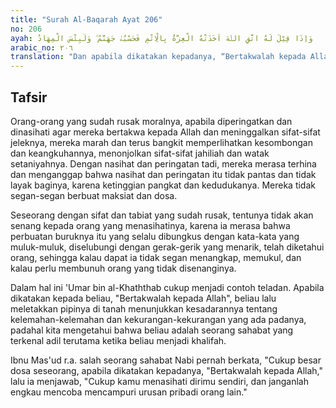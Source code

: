 ```yaml
---
title: "Surah Al-Baqarah Ayat 206"
no: 206
ayah: وَاِذَا قِيْلَ لَهُ اتَّقِ اللّٰهَ اَخَذَتْهُ الْعِزَّةُ بِالْاِثْمِ فَحَسْبُهٗ جَهَنَّمُ ۗ وَلَبِئْسَ الْمِهَادُ 
arabic_no: ٢٠٦
translation: "Dan apabila dikatakan kepadanya, “Bertakwalah kepada Allah,” bangkitlah kesombongannya untuk berbuat dosa. Maka pantaslah baginya neraka Jahanam, dan sungguh (Jahanam itu) tempat tinggal yang terburuk."
---
```


## Tafsir

Orang-orang yang sudah rusak moralnya, apabila diperingatkan dan dinasihati agar mereka bertakwa kepada Allah dan meninggalkan sifat-sifat jeleknya, mereka marah dan terus bangkit memperlihatkan kesombongan dan keangkuhannya, menonjolkan sifat-sifat jahiliah dan watak setaniyahnya. Dengan nasihat dan peringatan tadi, mereka merasa terhina dan menganggap bahwa nasihat dan peringatan itu tidak pantas dan tidak layak baginya, karena ketinggian pangkat dan kedudukanya. Mereka tidak segan-segan berbuat maksiat dan dosa.

Seseorang dengan sifat dan tabiat yang sudah rusak, tentunya tidak akan senang kepada orang yang menasihatinya, karena ia merasa bahwa perbuatan buruknya itu yang selalu dibungkus dengan kata-kata yang muluk-muluk, diselubungi dengan gerak-gerik yang menarik, telah diketahui orang, sehingga kalau dapat ia tidak segan menangkap, memukul, dan kalau perlu membunuh orang yang tidak disenanginya. 

Dalam hal ini 'Umar bin al-Khaththab cukup menjadi contoh teladan. Apabila dikatakan kepada beliau, "Bertakwalah kepada Allah", beliau lalu meletakkan pipinya di tanah menunjukkan kesadarannya tentang kelemahan-kelemahan dan kekurangan-kekurangan yang ada padanya, padahal kita mengetahui bahwa beliau adalah seorang sahabat yang terkenal adil terutama ketika beliau menjadi khalifah.

Ibnu Mas'ud r.a. salah seorang sahabat Nabi pernah berkata, "Cukup besar dosa seseorang, apabila dikatakan kepadanya, "Bertakwalah kepada Allah," lalu ia menjawab, "Cukup kamu menasihati dirimu sendiri, dan janganlah engkau mencoba mencampuri urusan pribadi orang lain."